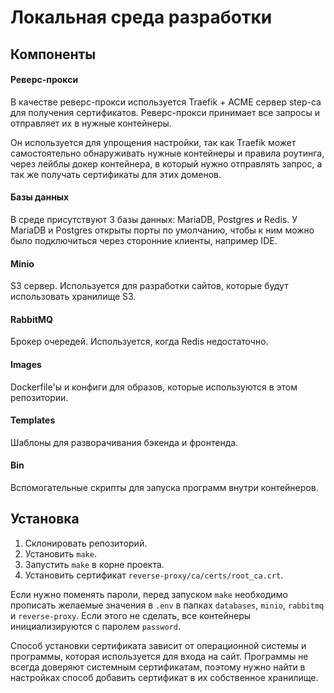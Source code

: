 # Локальная среда разработки

## Компоненты

#### Реверс-прокси

В качестве реверс-прокси используется Traefik + ACME сервер step-ca для получения
сертификатов. Реверс-прокси принимает все запросы и отправляет их в нужные контейнеры.

Он используется для упрощения настройки, так как Traefik может самостоятельно обнаруживать
нужные контейнеры и правила роутинга, через лейблы докер контейнера, в который нужно
отправлять запрос, а так же получать сертификаты для этих доменов.

#### Базы данных

В среде присутствуют 3 базы данных: MariaDB, Postgres и Redis. У MariaDB и Postgres
открыты порты по умолчанию, чтобы к ним можно было подключиться через сторонние
клиенты, например IDE.

#### Minio

S3 сервер. Используется для разработки сайтов, которые будут использовать
хранилище S3.

#### RabbitMQ

Брокер очередей. Используется, когда Redis недостаточно.

#### Images

Dockerfile'ы и конфиги для образов, которые используются в этом репозитории.

#### Templates

Шаблоны для разворачивания бэкенда и фронтенда.

#### Bin

Вспомогательные скрипты для запуска программ внутри контейнеров.

## Установка

1. Склонировать репозиторий.
2. Установить `make`.
3. Запустить `make` в корне проекта.
4. Установить сертификат `reverse-proxy/ca/certs/root_ca.crt`.

Если нужно поменять пароли, перед запуском `make` необходимо прописать желаемые
значения в `.env` в папках `databases`, `minio`, `rabbitmq` и `reverse-proxy`.
Если этого не сделать, все контейнеры инициализируются с паролем `password`.

Способ установки сертификата зависит от операционной системы и программы, которая
используется для входа на сайт. Программы не всегда доверяют системным сертификатам,
поэтому нужно найти в настройках способ добавить сертификат в их собственное хранилище.
